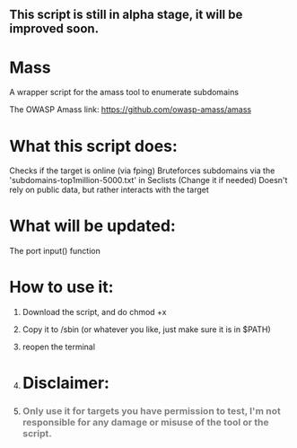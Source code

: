 <H2>This script is still in alpha stage, it will be improved soon.</H2>

# Mass
A wrapper script for the amass tool to enumerate subdomains

The OWASP Amass link: <a href="https://github.com/owasp-amass/amass">https://github.com/owasp-amass/amass</a>

# What this script does:

Checks if the target is online (via fping)
Bruteforces subdomains via the 'subdomains-top1million-5000.txt' in Seclists (Change it if needed)
Doesn't rely on public data, but rather interacts with the target

# What will be updated:
The port input() function

# How to use it:
1. Download the script, and do chmod +x
2. Copy it to /sbin (or whatever you like, just make sure it is in $PATH)
3. reopen the terminal

4. # Disclaimer:
5. <h3 style="color:grey;">Only use it for targets you have permission to test, I'm not responsible for any damage or misuse of the tool or the script.</h3>

